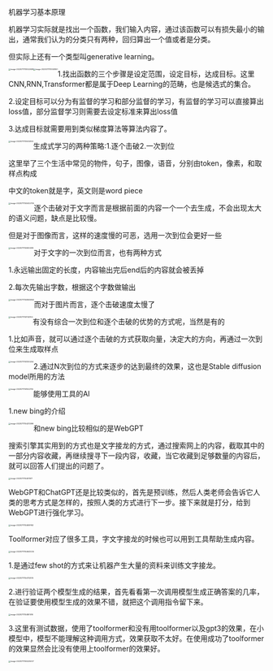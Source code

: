 机器学习基本原理

机器学习实际就是找出一个函数，我们输入内容，通过该函数可以有损失最小的输出，通常我们认为的分类只有两种，回归算出一个值或者是分类。

但实际上还有一个类型叫generative learning。	

<img src="C:\Users\admin\Desktop\机器学习整理\Photoes\image-20230711113022608-16899960587611.png" alt="image-20230711113022608" style="zoom:25%;float: left;" />

<img src="C:\Users\admin\Desktop\机器学习整理\Photoes\image-20230711113341651.png" alt="image-20230711113341651" style="zoom:25%;float: left;" />





1.找出函数的三个步骤是设定范围，设定目标，达成目标。这里CNN,RNN,Transformer都是属于Deep Learning的范畴，也是候选式的集合。

2.设定目标可以分为有监督的学习和部分监督的学习，有监督的学习可以直接算出loss值，部分监督学习则需要去设定标准来算出loss值

3.达成目标就需要用到类似梯度算法等算法内容了。

<img src="C:\Users\admin\Desktop\机器学习整理\Photoes\image-20230711113434109.png" alt="image-20230711113434109" style="zoom:25%;float: left;" />





生成式学习的两种策略:1.逐个击破2.一次到位

这里举了三个生活中常见的物件，句子，图像，语音，分别由token，像素，和取样点构成

中文的token就是字，英文则是word piece

<img src="C:\Users\admin\Desktop\机器学习整理\Photoes\image-20230711140402706.png" alt="image-20230711140402706" style="zoom:25%;float: left;" />



逐个击破对于文字而言是根据前面的内容一个一个去生成，不会出现太大的语义问题，缺点是比较慢。

但是对于图像而言，这样的速度慢的可恶，选用一次到位会更好一些

<img src="C:\Users\admin\Desktop\机器学习整理\Photoes\image-20230711140604516.png" alt="image-20230711140604516" style="zoom:25%;float: left;" />

对于文字的一次到位而言，也有两种方式

1.永远输出固定的长度，内容输出完后end后的内容就会被丢掉

2.每次先输出字数，根据这个字数做输出

<img src="C:\Users\admin\Desktop\机器学习整理\Photoes\image-20230711140845840.png" alt="image-20230711140845840" style="zoom:25%;float: left;" />



而对于图片而言，逐个击破速度太慢了



<img src="C:\Users\admin\Desktop\机器学习整理\Photoes\image-20230711141132104.png" alt="image-20230711141132104" style="zoom:25%;float: left;" />



有没有综合一次到位和逐个击破的优势的方式呢，当然是有的

1.比如声音，就可以通过逐个击破的方式获取向量，决定大的方向，再通过一次到位来生成取样点

<img src="C:\Users\admin\Desktop\机器学习整理\Photoes\image-20230711141300254.png" alt="image-20230711141300254" style="zoom:25%;float: left;" />

2.通过N次到位的方式来逐步的达到最终的效果，这也是Stable diffusion model所用的方法

<img src="C:\Users\admin\Desktop\机器学习整理\Photoes\image-20230711141522755.png" alt="image-20230711141522755" style="zoom:25%;float: left;" />





能够使用工具的AI

1.new bing的介绍

<img src="C:\Users\admin\Desktop\机器学习整理\Photoes\image-20230711154213096.png" alt="image-20230711154213096" style="zoom:25%;float: left;" />

和new bing比较相似的是WebGPT

搜索引擎其实用到的方式也是文字接龙的方式，通过搜索网上的内容，截取其中的一部分内容收藏，再继续搜寻下一段内容，收藏，当它收藏到足够数量的内容后，就可以回答人们提出的问题了。

<img src="C:\Users\admin\Desktop\机器学习整理\Photoes\image-20230711154511971.png" alt="image-20230711154511971" style="zoom:25%;" />

WebGPT和ChatGPT还是比较类似的，首先是预训练，然后人类老师会告诉它人类的思考方式是怎样的，按照人类的方式进行下一步。接下来就是打分，给到WebGPT进行强化学习。

<img src="C:\Users\admin\Desktop\机器学习整理\Photoes\image-20230711154609162.png" alt="image-20230711154609162" style="zoom:25%;" />

Toolformer对应了很多工具，字文字接龙的时候也可以用到工具帮助生成内容。

<img src="C:\Users\admin\Desktop\机器学习整理\Photoes\image-20230711154643234.png" alt="image-20230711154643234" style="zoom:25%;" />

1.是通过few shot的方式来让机器产生大量的资料来训练文字接龙。

<img src="C:\Users\admin\Desktop\机器学习整理\Photoes\image-20230711154732515.png" alt="image-20230711154732515" style="zoom:25%;" />



2.进行验证两个模型生成的结果，首先看看第一次调用模型生成正确答案的几率，在验证要使用模型生成的效果不错，就把这个调用指令留下来。

<img src="C:\Users\admin\Desktop\机器学习整理\Photoes\image-20230711154801016.png" alt="image-20230711154801016" style="zoom:25%;" />

3.这里有测试数据，使用了toolformer和没有用toolformer以及gpt3的效果，在小模型中，模型不能理解这种调用方式，效果获取不太好。在使用成功了toolformer的效果显然会比没有使用上toolformer的效果好。

<img src="C:\Users\admin\Desktop\机器学习整理\Photoes\image-20230711160225007.png" alt="image-20230711160225007" style="zoom:25%;" />